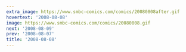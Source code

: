 ```yaml
---
extra_image: https://www.smbc-comics.com/comics/20080808after.gif
hovertext: '2008-08-08'
image: https://www.smbc-comics.com/comics/20080808.gif
next: '2008-08-09'
prev: '2008-08-07'
title: '2008-08-08'
---
```

